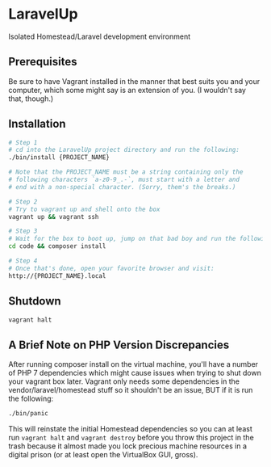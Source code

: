 # LaravelUp
Isolated Homestead/Laravel development environment

## Prerequisites

Be sure to have Vagrant installed in the manner that best suits you and your computer, which some might say is an extension of you. (I wouldn't say that, though.)

## Installation

```sh
# Step 1
# cd into the LaravelUp project directory and run the following:
./bin/install {PROJECT_NAME}

# Note that the PROJECT_NAME must be a string containing only the
# following characters `a-z0-9_.-`, must start with a letter and
# end with a non-special character. (Sorry, them's the breaks.)

# Step 2
# Try to vagrant up and shell onto the box
vagrant up && vagrant ssh

# Step 3
# Wait for the box to boot up, jump on that bad boy and run the following:
cd code && composer install

# Step 4
# Once that's done, open your favorite browser and visit:
http://{PROJECT_NAME}.local
```

## Shutdown

```sh
vagrant halt
```

## A Brief Note on PHP Version Discrepancies

After running composer install on the virtual machine, you'll have a number of PHP 7 dependencies which might cause issues when trying to shut down your vagrant box later. Vagrant only needs some dependencies in the vendor/laravel/homestead stuff so it shouldn't be an issue, BUT if it is run the following:

```sh
./bin/panic
```

This will reinstate the initial Homestead dependencies so you can at least run `vagrant halt` and `vagrant destroy` before you throw this project in the trash because it almost made you lock precious machine resources in a digital prison (or at least open the VirtualBox GUI, gross).
